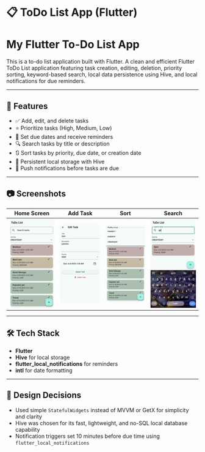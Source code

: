 # 📋 ToDo List App (Flutter)
# My Flutter To-Do List App

This is a to-do list application built with Flutter.
A clean and efficient Flutter ToDo List application featuring task creation, editing, deletion, priority sorting, keyword-based search, local data persistence using Hive, and local notifications for due reminders.

---

## 🚀 Features

- ✅ Add, edit, and delete tasks  
- ⭐ Prioritize tasks (High, Medium, Low)  
- 📅 Set due dates and receive reminders  
- 🔍 Search tasks by title or description  
- 🔃 Sort tasks by priority, due date, or creation date  
- 💾 Persistent local storage with Hive  
- 🔔 Push notifications before tasks are due  

---

## 📷 Screenshots

| Home Screen | Add Task | Sort | Search |
|-------------|----------|---------------|--------------|
| ![Home](assets/screenshots/home.jpg) | ![Add Task](assets/screenshots/add_task.jpg) | ![Sort](assets/screenshots/sort_search.jpg) | ![Search Task](assets/screenshots/search_opt.jpg) |

---

## 🛠️ Tech Stack

- **Flutter**
- **Hive** for local storage
- **flutter_local_notifications** for reminders
- **intl** for date formatting

---

## 🧠 Design Decisions

- Used simple `StatefulWidgets` instead of MVVM or GetX for simplicity and clarity  
- Hive was chosen for its fast, lightweight, and no-SQL local database capability  
- Notification triggers set 10 minutes before due time using `flutter_local_notifications`  



